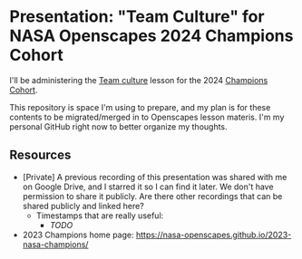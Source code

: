 # Presentation: "Team Culture" for NASA Openscapes 2024 Champions Cohort

I'll be administering the
[Team culture](https://openscapes.github.io/series/core-lessons/team-culture.html)
lesson for the 2024
[Champions Cohort](https://nasa-openscapes.github.io/champions.html).

This repository is space I'm using to prepare, and my plan is for these contents to be
migrated/merged in to Openscapes lesson materis. I'm my personal GitHub right now
to better organize my thoughts.


## Resources

* [Private] A previous recording of this presentation was shared with me on Google
  Drive, and I starred it so I can find it later. We don't have permission to share it
  publicly. Are there other recordings that can be shared publicly and linked here?
    * Timestamps that are really useful:
        * _TODO_
* 2023 Champions home page: https://nasa-openscapes.github.io/2023-nasa-champions/

